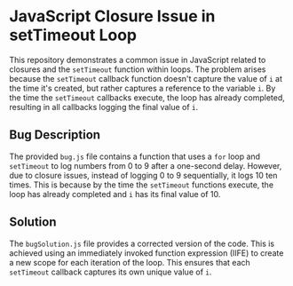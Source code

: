 # JavaScript Closure Issue in setTimeout Loop

This repository demonstrates a common issue in JavaScript related to closures and the `setTimeout` function within loops. The problem arises because the `setTimeout` callback function doesn't capture the value of `i` at the time it's created, but rather captures a reference to the variable `i`. By the time the `setTimeout` callbacks execute, the loop has already completed, resulting in all callbacks logging the final value of `i`.

## Bug Description

The provided `bug.js` file contains a function that uses a `for` loop and `setTimeout` to log numbers from 0 to 9 after a one-second delay.  However, due to closure issues, instead of logging 0 to 9 sequentially, it logs 10 ten times. This is because by the time the `setTimeout` functions execute, the loop has already completed and `i` has its final value of 10.

## Solution

The `bugSolution.js` file provides a corrected version of the code. This is achieved using an immediately invoked function expression (IIFE) to create a new scope for each iteration of the loop. This ensures that each `setTimeout` callback captures its own unique value of `i`.